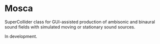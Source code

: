 # Mosca
SuperCollider class for GUI-assisted production of ambisonic and binaural sound fields with simulated moving or stationary sound sources. 

In development.
